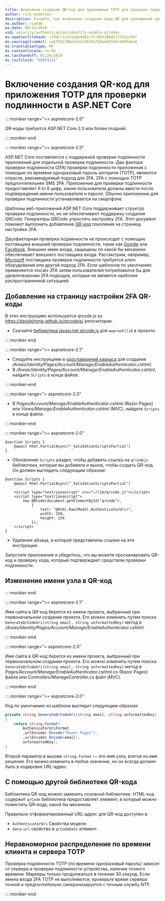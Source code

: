 ```yaml
---
title: Включение создания QR-код для приложения TOTP для проверки подлинности в ASP.NET Core
author: rick-anderson
description: Узнайте, как включение создания кода QR для приложений проверки подлинности TOTP, которые работают с ASP.NET Core двухфакторной проверки подлинности.
ms.author: riande
ms.date: 08/14/2018
uid: security/authentication/identity-enable-qrcodes
ms.openlocfilehash: cf99cc21a7a1bb4d01c7cc092106d23375a1a76f
ms.sourcegitcommit: ca5f03210bedc61c6639a734ae5674bfe095dee8
ms.translationtype: MT
ms.contentlocale: ru-RU
ms.lasthandoff: 01/26/2019
ms.locfileid: "55073131"
---
```

# <a name="enable-qr-code-generation-for-totp-authenticator-apps-in-aspnet-core"></a>Включение создания QR-код для приложения TOTP для проверки подлинности в ASP.NET Core

::: moniker range="<= aspnetcore-2.0"

QR-коды требуется ASP.NET Core 2.0 или более поздней.

::: moniker-end

::: moniker range=">= aspnetcore-2.0"

ASP.NET Core поставляется с поддержкой проверки подлинности приложений для отдельной проверки подлинности. Два фактора проверки подлинности (2FA) проверки подлинности приложения с помощью по времени одноразовый пароль алгоритм (TOTP), являются отрасли, рекомендуемый подход для 2FA. 2FA с помощью TOTP предпочтительнее SMS 2FA. Приложение для проверки подлинности предоставляет 6 to 8 цифр, какие пользователи должны ввести после подтверждения имени пользователя и пароля. Обычно приложение для проверки подлинности устанавливается на смартфоне.

Шаблоны веб-приложений ASP.NET Core поддерживает структур проверки подлинности, но не обеспечивают поддержку создания QRCode. Генераторы QRCode упростить настройку 2FA. Этот документ поможет выполнить добавление [QR-код](https://wikipedia.org/wiki/QR_code) поколения на страницу настройки 2FA.

Двухфакторная проверка подлинности не происходит с помощью поставщика внешней проверки подлинности, такие как [Google](xref:security/authentication/google-logins) или [Facebook](xref:security/authentication/facebook-logins). Внешних имен входа, защищены по какой бы механизм обеспечивает внешнего поставщика входа. Рассмотрим, например, [Microsoft](xref:security/authentication/microsoft-logins) поставщика проверки подлинности требуется ключ оборудования или другой подход 2FA. Если шаблонов по умолчанию применяется «local» 2FA затем пользователей потребовался бы для удовлетворения 2FA подходов, которые не является наиболее распространенной ситуацией.

## <a name="adding-qr-codes-to-the-2fa-configuration-page"></a>Добавление на страницу настройки 2FA QR-коды

В этих инструкциях используется *qrcode.js* из https://davidshimjs.github.io/qrcodejs/ репозитория.

* Скачайте [библиотека javascript qrcode.js](https://davidshimjs.github.io/qrcodejs/) для `wwwroot\lib` в проекте.

::: moniker-end

::: moniker range=">= aspnetcore-2.1"

* Следуйте инструкциям в [удостоверений каркаса](xref:security/authentication/scaffold-identity) для создания */Areas/Identity/Pages/Account/Manage/EnableAuthenticator.cshtml*.
* В */Areas/Identity/Pages/Account/Manage/EnableAuthenticator.cshtml*, найдите `Scripts` в конце файла:

::: moniker-end

::: moniker range="= aspnetcore-2.0"

* В *Pages/Account/Manage/EnableAuthenticator.cshtml* (Razor Pages) или *Views/Manage/EnableAuthenticator.cshtml* (MVC), найдите `Scripts` в конце файла:

::: moniker-end

::: moniker range=">= aspnetcore-2.0"

```cshtml
@section Scripts {
    @await Html.PartialAsync("_ValidationScriptsPartial")
}
```

* Обновление `Scripts` раздел, чтобы добавить ссылку на `qrcodejs` библиотеки, которые вы добавили и вызов, чтобы создать QR-код. Он должен выглядеть следующим образом:

```cshtml
@section Scripts {
    @await Html.PartialAsync("_ValidationScriptsPartial")

    <script type="text/javascript" src="~/lib/qrcode.js"></script>
    <script type="text/javascript">
        new QRCode(document.getElementById("qrCode"),
            {
                text: "@Html.Raw(Model.AuthenticatorUri)",
                width: 150,
                height: 150
            });
    </script>
}
```

* Удаление абзаца, в которой представлены ссылки на эти инструкции.

Запустите приложение и убедитесь, что вы можете просканировать QR-код и проверку кода, который подтверждает средством проверки подлинности.

## <a name="change-the-site-name-in-the-qr-code"></a>Изменение имени узла в QR-код

::: moniker-end

::: moniker range=">= aspnetcore-2.1"

Имя сайта в QR-код берется из имени проекта, выбранный при первоначальном создании проекта. Его можно изменить путем поиска `GenerateQrCodeUri(string email, string unformattedKey)` метод в */Areas/Identity/Pages/Account/Manage/EnableAuthenticator.cshtml*.

::: moniker-end

::: moniker range="= aspnetcore-2.0"

Имя сайта в QR-код берется из имени проекта, выбранный при первоначальном создании проекта. Его можно изменить путем поиска `GenerateQrCodeUri(string email, string unformattedKey)` метод в *Pages/Account/Manage/EnableAuthenticator.cshtml.cs* (Razor Pages) файла или *Controllers/ManageController.cs* файл (MVC).

::: moniker-end

::: moniker range=">= aspnetcore-2.0"

Код по умолчанию из шаблона выглядит следующим образом:

```csharp
private string GenerateQrCodeUri(string email, string unformattedKey)
{
    return string.Format(
        AuthenicatorUriFormat,
        _urlEncoder.Encode("Razor Pages"),
        _urlEncoder.Encode(email),
        unformattedKey);
}
```

Второй параметр в вызове `string.Format` — это имя узла, взятое из имя решения. Его можно изменить в любое значение, но он всегда должен быть в кодировке URL-адрес.

## <a name="using-a-different-qr-code-library"></a>С помощью другой библиотеке QR-кода

Библиотека QR-код можно заменить основной библиотеки. HTML-код содержит `qrCode` библиотека предоставляет элемент, в который можно поместить QR-кода, какой бы механизм.

Правильно отформатированный URL-адрес для QR-код доступен в:

* `AuthenticatorUri` Свойства модели.
* `data-url` свойство в `qrCodeData` элемент.

## <a name="totp-client-and-server-time-skew"></a>Неравномерное распределение по времени клиента и сервера TOTP

Проверка подлинности TOTP (по времени одноразовый пароль) зависит от сервера и проверки подлинности устройства, наличие точного времени. Маркеры только продолжаться в течение 30 секунд. Если имена входа 2FA TOTP не выполняются, проверьте время сервера точной и предпочтительно синхронизируется с точным службу NTP.

::: moniker-end
